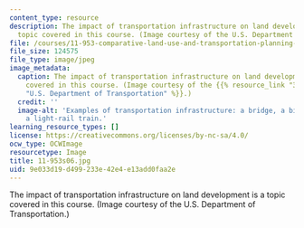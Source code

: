 ```yaml
---
content_type: resource
description: The impact of transportation infrastructure on land development is a
  topic covered in this course. (Image courtesy of the U.S. Department of Transportation.)
file: /courses/11-953-comparative-land-use-and-transportation-planning-spring-2006/9e033d19d499233e42e4e13add0faa2e_11-953s06.jpg
file_size: 124575
file_type: image/jpeg
image_metadata:
  caption: The impact of transportation infrastructure on land development is a topic
    covered in this course. (Image courtesy of the {{% resource_link "320832b8-8f1e-4698-bb95-df7e64cb7a40"
    "U.S. Department of Transportation" %}}.)
  credit: ''
  image-alt: 'Examples of transportation infrastructure: a bridge, a bike path and
    a light-rail train.'
learning_resource_types: []
license: https://creativecommons.org/licenses/by-nc-sa/4.0/
ocw_type: OCWImage
resourcetype: Image
title: 11-953s06.jpg
uid: 9e033d19-d499-233e-42e4-e13add0faa2e
---
```

The impact of transportation infrastructure on land development is a topic covered in this course. (Image courtesy of the U.S. Department of Transportation.)